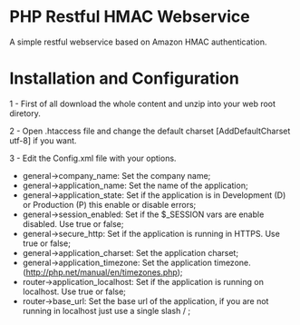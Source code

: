 # PHP Restful HMAC Webservice
A simple restful webservice based on Amazon HMAC authentication.

# Installation and Configuration
1 - First of all download the whole content and unzip into your web root diretory.

2 - Open .htaccess file and change the default charset [AddDefaultCharset utf-8] if you want.

3 - Edit the Config.xml file with your options.

- general->company_name: Set the company name;
- general->application_name: Set the name of the application;
- general->application_state: Set if the application is in Development (D) or Production (P) this enable or disable errors;
- general->session_enabled: Set if the $_SESSION vars are enable disabled. Use true or false;
- general->secure_http: Set if the application is running in HTTPS. Use true or false;
- general->application_charset: Set the application charset;
- general->application_timezone: Set the application timezone. (http://php.net/manual/en/timezones.php);
- router->application_localhost: Set if the application is running on localhost. Use true or false;
- router->base_url: Set the base url of the application, if you are not running in localhost just use a single slash / ;

